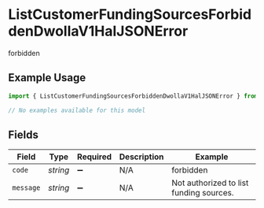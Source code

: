 # ListCustomerFundingSourcesForbiddenDwollaV1HalJSONError

forbidden

## Example Usage

```typescript
import { ListCustomerFundingSourcesForbiddenDwollaV1HalJSONError } from "dwolla-typescript/models/errors";

// No examples available for this model
```

## Fields

| Field                                   | Type                                    | Required                                | Description                             | Example                                 |
| --------------------------------------- | --------------------------------------- | --------------------------------------- | --------------------------------------- | --------------------------------------- |
| `code`                                  | *string*                                | :heavy_minus_sign:                      | N/A                                     | forbidden                               |
| `message`                               | *string*                                | :heavy_minus_sign:                      | N/A                                     | Not authorized to list funding sources. |